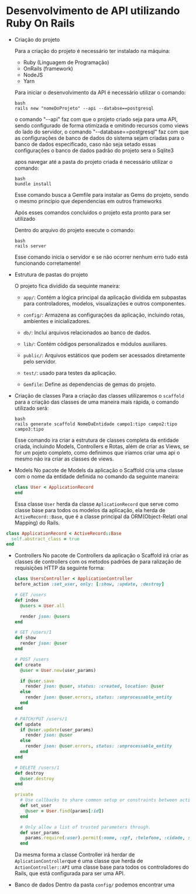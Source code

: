 # Desenvolvimento de API utilizando Ruby On Rails


- Criação do projeto
  
   Para a criação do projeto é necessário ter instalado na máquina:

     - Ruby (Linguagem de Programação)
     - OnRails (framework)
     - NodeJS
     - Yarn
 
  Para iniciar o desenvolvimento da API é necessário utilizar o comando:

     ```
     bash
     rails new "nomeDoProjeto" --api --databse==postgresql
     ```
    o comando "--api" faz com que o projeto criado seja para uma API, sendo configurado de forma otimizada e omitindo recursos como views do lado do servidor,
    o comando "--database==postgresql" faz com que as configurações de banco de dados do sistema sejam criadas para o banco de dados especificado, caso não seja setado essas configurações o banco de dados padrão do projeto sera o Sqlite3

  apos navegar até a pasta do projeto criada é necessário utilizar o comando:

    ```
    bash
    bundle install
    ```
    Esse comando busca a Gemfile para instalar as Gems do projeto, sendo o mesmo principio que dependencias em outros frameworks

  Após esses comandos concluidos o projeto esta pronto para ser utilizado

  Dentro do arquivo do projeto execute o comando:

    ```
    bash
    rails server
    ```
    Esse comando inicia o servidor e se não ocorrer nenhum erro tudo está funcionando corretamente!

  

- Estrutura de pastas do projeto

  O projeto fica dividido da sequinte maneira:
  
    - `app/`: Contém a lógica principal da aplicação dividida em subpastas para controladores, modelos, visualizações e outros componentes.
      
    - `config/`: Armazena as configurações da aplicação, incluindo rotas, ambientes e inicializadores.
      
    - `db/`: Inclui arquivos relacionados ao banco de dados.
      
    - `lib/`: Contém códigos personalizados e módulos auxiliares.
      
    - `public/`: Arquivos estáticos que podem ser acessados diretamente pelo servidor.
      
    - `test/`: usado para testes da aplicação.
      
    - `Gemfile`: Define as dependencias de gemas do projeto.


 - Criação de classes
   Para a criação das classes utilizaremos o `scaffold` para a criação das classes de uma maneira mais rápida, o comando utilizado será:

   ```
   bash
   rails generate scaffold NomeDaEntidade campo1:tipo campo2:tipo campo3:tipo
   ```
   Esse comando ira criar a estrutura de classes completa da entidade criada, incluindo Models, Controllers e Rotas, além de criar as Views, se for um pojeto completo, como definimos que iriamos criar uma api o mesmo não    ira criar as classes de views.


- Models
  No pacote de Models da aplicação o Scaffold cria uma classe com o nome da entidade definida no comando da seguinte maneira:
  ```ruby
  class User < ApplicationRecord
  end
  ```
  Essa classe `User` herda da classe `AplicationRecord` que serve como classe base para todos os modelos da aplicação, ela herda de `ActiveRecord::Base`, que é a classe principal da ORM(Object-Relati
onal Mapping) do Rails.
```ruby
class ApplicationRecord < ActiveRecord::Base
  self.abstract_class = true
end
```

- Controllers
  No pacote de Controllers da aplicação o Scaffold irá criar as classes de controllers com os metodos padrões de para ralização de requisições HTTP da seguinte forma:

  ```ruby
  class UsersController < ApplicationController
  before_action :set_user, only: [:show, :update, :destroy]

  # GET /users
  def index
    @users = User.all

    render json: @users
  end

  # GET /users/1
  def show
    render json: @user
  end

  # POST /users
  def create
    @user = User.new(user_params)

    if @user.save
      render json: @user, status: :created, location: @user
    else
      render json: @user.errors, status: :unprocessable_entity
    end
  end

  # PATCH/PUT /users/1
  def update
    if @user.update(user_params)
      render json: @user
    else
      render json: @user.errors, status: :unprocessable_entity
    end
  end

  # DELETE /users/1
  def destroy
    @user.destroy
  end

  private
    # Use callbacks to share common setup or constraints between actions.
    def set_user
      @user = User.find(params[:id])
    end

    # Only allow a list of trusted parameters through.
    def user_params
      params.require(:user).permit(:nome, :cpf, :telefone, :cidade, :cep)
    end
  ```
  Da mesma forma a classe Controller irá herdar de `AplicationController`que é uma classe que herda de `ActionController::API` uma classe base para todos os controladores do Rails, que está configurada para ser uma API.

- Banco de dados
  Dentro da pasta `config/` podemos encontrar uma  



   
